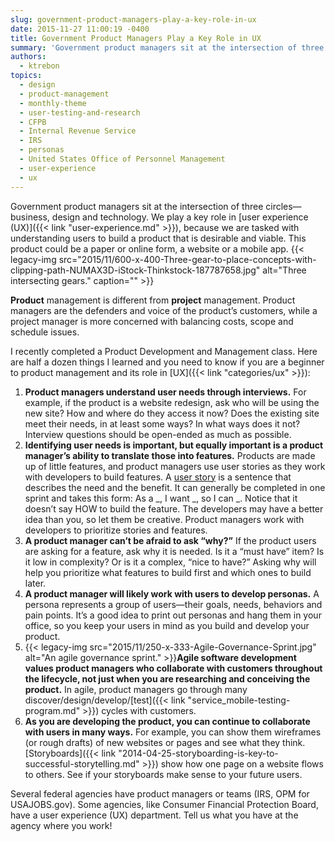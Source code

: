 ```yaml
---
slug: government-product-managers-play-a-key-role-in-ux
date: 2015-11-27 11:00:19 -0400
title: Government Product Managers Play a Key Role in UX
summary: 'Government product managers sit at the intersection of three circles&mdash;business, design and technology. We play a key role in user experience (UX), because we are tasked with understanding users to build a product that is desirable and viable. This product could be a paper or online form, a website or a mobile app. Product management'
authors:
  - ktrebon
topics:
  - design
  - product-management
  - monthly-theme
  - user-testing-and-research
  - CFPB
  - Internal Revenue Service
  - IRS
  - personas
  - United States Office of Personnel Management
  - user-experience
  - ux
---
```


Government product managers sit at the intersection of three circles—business, design and technology. We play a key role in [user experience (UX)]({{< link "user-experience.md" >}}), because we are tasked with understanding users to build a product that is desirable and viable. This product could be a paper or online form, a website or a mobile app. {{< legacy-img src="2015/11/600-x-400-Three-gear-to-place-concepts-with-clipping-path-NUMAX3D-iStock-Thinkstock-187787658.jpg" alt="Three intersecting gears." caption="" >}} 

**Product** management is different from **project** management. Product managers are the defenders and voice of the product&#8217;s customers, while a project manager is more concerned with balancing costs, scope and schedule issues.

I recently completed a Product Development and Management class. Here are half a dozen things I learned and you need to know if you are a beginner to product management and its role in [UX]({{< link "categories/ux" >}}):

  1. **Product managers understand user needs through interviews.** For example, if the product is a website redesign, ask who will be using the new site? How and where do they access it now? Does the existing site meet their needs, in at least some ways? In what ways does it not? Interview questions should be open-ended as much as possible.
  2. **Identifying user needs is important, but equally important is a product manager&#8217;s ability to translate those into features.** Products are made up of little features, and product managers use user stories as they work with developers to build features. A [user story](https://help.rallydev.com/writing-great-user-story) is a sentence that describes the need and the benefit. It can generally be completed in one sprint and takes this form: As a \_, I want \_, so I can _. Notice that it doesn&#8217;t say HOW to build the feature. The developers may have a better idea than you, so let them be creative. Product managers work with developers to prioritize stories and features.
  3. **A product manager can&#8217;t be afraid to ask &#8220;why?&#8221;** If the product users are asking for a feature, ask why it is needed. Is it a &#8220;must have&#8221; item? Is it low in complexity? Or is it a complex, &#8220;nice to have?&#8221; Asking why will help you prioritize what features to build first and which ones to build later.
  4. **A product manager will likely work with users to develop personas.** A persona represents a group of users—their goals, needs, behaviors and pain points. It&#8217;s a good idea to print out personas and hang them in your office, so you keep your users in mind as you build and develop your product.
  5. {{< legacy-img src="2015/11/250-x-333-Agile-Governance-Sprint.jpg" alt="An agile governance sprint." >}}**Agile software development values product managers who collaborate with customers throughout the lifecycle, not just when you are researching and conceiving the product.** In agile, product managers go through many discover/design/develop/[test]({{< link "service_mobile-testing-program.md" >}}) cycles with customers.
  6. **As you are developing the product, you can continue to collaborate with users in many ways.** For example, you can show them wireframes (or rough drafts) of new websites or pages and see what they think. [Storyboards]({{< link "2014-04-25-storyboarding-is-key-to-successful-storytelling.md" >}}) show how one page on a website flows to others. See if your storyboards make sense to your future users.

Several federal agencies have product managers or teams (IRS, OPM for USAJOBS.gov). Some agencies, like Consumer Financial Protection Board, have a user experience (UX) department. Tell us what you have at the agency where you work!

 

 

 